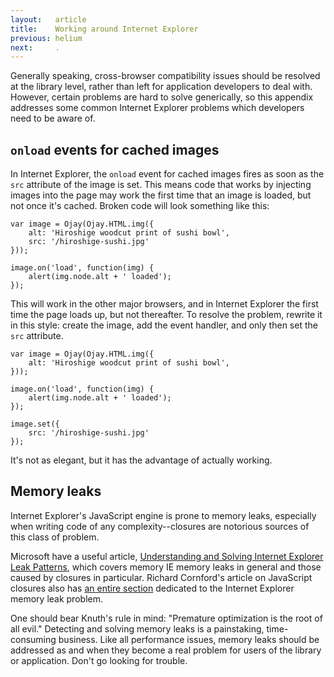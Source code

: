 ```yaml
---
layout:   article
title:    Working around Internet Explorer
previous: helium
next:     .
---
```



Generally speaking, cross-browser compatibility issues should be resolved at
the library level, rather than left for application developers to deal with.
However, certain problems are hard to solve generically, so this appendix
addresses some common Internet Explorer problems which developers need to be
aware of.


`onload` events for cached images
---------------------------------

In Internet Explorer, the `onload` event for cached images fires as soon as the
`src` attribute of the image is set. This means code that works by injecting
images into the page may work the first time that an image is loaded, but not
once it's cached. Broken code will look something like this:

    var image = Ojay(Ojay.HTML.img({
        alt: 'Hiroshige woodcut print of sushi bowl',
        src: '/hiroshige-sushi.jpg'
    }));
    
    image.on('load', function(img) {
        alert(img.node.alt + ' loaded');
    });

This will work in the other major browsers, and in Internet Explorer the first
time the page loads up, but not thereafter. To resolve the problem, rewrite it
in this style: create the image, add the event handler, and only then set the
`src` attribute.

    var image = Ojay(Ojay.HTML.img({
        alt: 'Hiroshige woodcut print of sushi bowl',
    }));
    
    image.on('load', function(img) {
        alert(img.node.alt + ' loaded');
    });
    
    image.set({
        src: '/hiroshige-sushi.jpg'
    });

It's not as elegant, but it has the advantage of actually working.


Memory leaks
------------

Internet Explorer's JavaScript engine is prone to memory leaks, especially when
writing code of any complexity--closures are notorious sources of this class of
problem.

Microsoft have a useful article, [Understanding and Solving Internet Explorer
Leak Patterns][ieleaks], which covers memory IE memory leaks in general and
those caused by closures in particular. Richard Cornford's article on
JavaScript closures also has [an entire section][ieleaks2] dedicated to the
Internet Explorer memory leak problem.

One should bear Knuth's rule in mind: "Premature optimization is the root of
all evil." Detecting and solving memory leaks is a painstaking, time-consuming
business. Like all performance issues, memory leaks should be addressed as and
when they become a real problem for users of the library or application. Don't
go looking for trouble.

  [ieleaks]:  http://msdn.microsoft.com/en-us/library/bb250448(VS.85).aspx
  [ieleaks2]: http://www.jibbering.com/faq/faq_notes/closures.html#clMem
